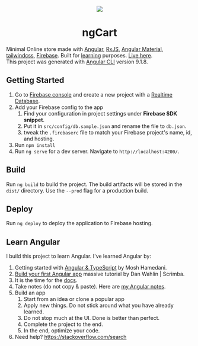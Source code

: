 
<p align="center">
  <a href="https://shopping-cart-6d3cd.firebaseapp.com/" target="blank"><img src="./src/favicon.ico" /></a>
</p>
<h1 align="center">ngCart</h1>

Minimal Online store made with [Angular], [RxJS], [Angular Material], [tailwindcss], [Firebase]. Built for [learning](#Learn-Angular) purposes. [Live here].  
This project was generated with [Angular CLI] version 9.1.8.

## Getting Started
1. Go to [Firebase console] and create a new project with a <ins>Realtime Database</ins>.
2. Add your Firebase config to the app
   1. Find your configuration in project settings under **Firebase SDK snippet**.
   2. Put it in `src/config/db.sample.json` and rename the file to `db.json`.
   3. tweak the `.firebaserc` file to match your Firebase project's name, id, and hosting.
3. Run `npm install`
4. Run `ng serve` for a dev server. Navigate to `http://localhost:4200/`.

## Build

Run `ng build` to build the project. The build artifacts will be stored in the `dist/` directory. Use the `--prod` flag for a production build.

## Deploy

Run `ng deploy` to deploy the application to Firebase hosting.

## Learn Angular
I build this project to learn Angular. I've learned Angular by:
1. Getting started with [Angular & TypeScript] by Mosh Hamedani.
2. [Build your first Angular app] massive tutorial by Dan Wahlin | Scrimba.
3. It is the time for the [docs].
4. Take notes (do not copy & paste). Here are [my Angular notes].
5. Build an app
   1. Start from an idea or clone a popular app
   2. Apply new things. Do not stick around what you have already learned.
   3. Do not stop much at the UI. Done is better than perfect.
   4. Complete the project to the end.
   5. In the end, optimize your code.
6. Need help? https://stackoverflow.com/search

[Angular]: https://angular.io/
[RxJS]: https://rxjs.dev/
[Angular Material]: https://material.angular.io/
[tailwindcss]: https://tailwindcss.com/
[Firebase]: https://firebase.google.com/
[Angular CLI]: https://github.com/angular/angular-cli
[Firebase console]: https://console.firebase.google.com/
[Angular & TypeScript]: https://www.youtube.com/watch?v=k5E2AVpwsko
[Build your first Angular app]: https://scrimba.com/course/gyourfirstangularapp/
[docs]: https://angular.io/docs
[my Angular notes]: https://github.com/ahmedibrahimq/notes/blob/master/angular.md
[Live here]: https://shopping-cart-6d3cd.firebaseapp.com/
